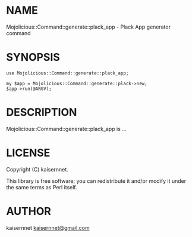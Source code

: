# NAME

Mojolicious::Command::generate::plack\_app - Plack App generator command

# SYNOPSIS

    use Mojolicious::Command::generate::plack_app;

    my $app = Mojolicious::Command::generate::plack->new;
    $app->run(@ARGV);

# DESCRIPTION

Mojolicious::Command::generate::plack\_app is ...

# LICENSE

Copyright (C) kaisernnet.

This library is free software; you can redistribute it and/or modify
it under the same terms as Perl itself.

# AUTHOR

kaisernnet <kaisernnet@gmail.com>
